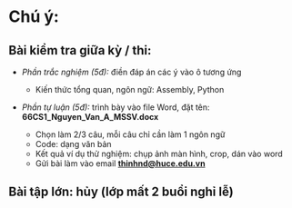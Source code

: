 # Chú ý:
## Bài kiểm tra giữa kỳ / thi:
* _Phần trắc nghiệm (5đ):_ điền đáp án các ý vào ô tương ứng
  + Kiến thức tổng quan, ngôn ngữ: Assembly, Python

* _Phần tự luận (5đ):_ trình bày vào file Word, đặt tên: **66CS1_Nguyen_Van_A_MSSV.docx**
  - Chọn làm 2/3 câu, mỗi câu chỉ cần làm 1 ngôn ngữ
  - Code: dạng văn bản
  - Kết quả ví dụ thử nghiệm: chụp ảnh màn hình, crop, dán vào word
  - Gửi bài làm vào email **thinhnd@huce.edu.vn**

## Bài tập lớn: hủy (lớp mất 2 buổi nghỉ lễ)
